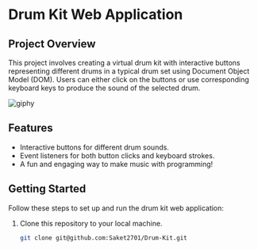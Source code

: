 # Drum Kit Web Application

## Project Overview

This project involves creating a virtual drum kit with interactive buttons representing different drums in a typical drum set using Document Object Model (DOM). Users can either click on the buttons or use corresponding keyboard keys to produce the sound of the selected drum.

![giphy](https://github.com/Saket2701/Drum-Kit/assets/101319476/2fb3d8cf-f9c1-4ab9-bfac-250d79b376c9)

## Features

- Interactive buttons for different drum sounds.
- Event listeners for both button clicks and keyboard strokes.
- A fun and engaging way to make music with programming!

## Getting Started

Follow these steps to set up and run the drum kit web application:

1. Clone this repository to your local machine.
   ```bash
   git clone git@github.com:Saket2701/Drum-Kit.git
